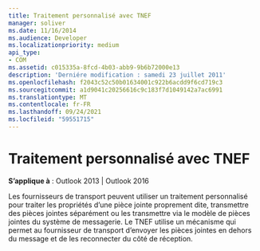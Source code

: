 ```yaml
---
title: Traitement personnalisé avec TNEF
manager: soliver
ms.date: 11/16/2014
ms.audience: Developer
ms.localizationpriority: medium
api_type:
- COM
ms.assetid: c015335a-8fcd-4b03-abb9-9b6b72000e13
description: 'Derniére modification : samedi 23 juillet 2011'
ms.openlocfilehash: f2043c52c50b01634001c922b6acdd9f6cd719c3
ms.sourcegitcommit: a1d9041c20256616c9c183f7d1049142a7ac6991
ms.translationtype: MT
ms.contentlocale: fr-FR
ms.lasthandoff: 09/24/2021
ms.locfileid: "59551715"
---
```

# <a name="custom-processing-with-tnef"></a>Traitement personnalisé avec TNEF

**S’applique à** : Outlook 2013 | Outlook 2016 
  
Les fournisseurs de transport peuvent utiliser un traitement personnalisé pour traiter les propriétés d’une pièce jointe proprement dite, transmettre des pièces jointes séparément ou les transmettre via le modèle de pièces jointes du système de messagerie. Le TNEF utilise un mécanisme qui permet au fournisseur de transport d’envoyer les pièces jointes en dehors du message et de les reconnecter du côté de réception.
  

